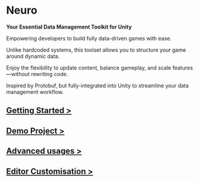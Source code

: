 # Neuro

**Your Essential Data Management Toolkit for Unity**

Empowering developers to build fully data-driven games with ease.

Unlike hardcoded systems, this toolset allows you to structure your game around dynamic data.

Enjoy the flexibility to update content, balance gameplay, and scale features—without rewriting code.

Inspired by Protobuf, but fully-integrated into Unity to streamline your data management workflow.

## [Getting Started >](Docs/GettingStarted.md)

## [Demo Project >](Docs/DemoProject.md)

## [Advanced usages >](Docs/AdvancedUsages.md)

## [Editor Customisation >](Docs/EditorCustomisation.md)